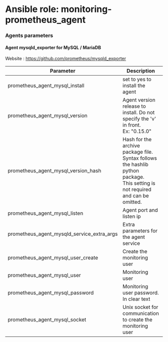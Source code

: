 # Ansible role: monitoring-prometheus_agent

### Agents parameters

#### Agent mysqld_exporter for MySQL / MariaDB

Website : https://github.com/prometheus/mysqld_exporter 

| Parameter | Description | Type | Default value |
| --------- | ----------- | ---- | ------------- |
| prometheus_agent_mysql_install | set to yes to install the agent | boolean | no |
| prometheus_agent_mysql_version | Agent version release to install. Do not specify the 'v' in front.<br />Ex: "0.15.0" | "string" | mandatory |
| prometheus_agent_mysql_version_hash | Hash for the archive package file. Syntax follows the hashlib python package.<br />This setting is not required and can be omitted. | "sha256:xyz..." | "" |
| prometheus_agent_mysql_listen | Agent port and listen ip | "string" | "0.0.0.0:9104" |
| prometheus_agent_mysqld_service_extra_args | Extra parameters for the agent service | "string" | "" |
| prometheus_agent_mysql_user_create | Create the monitoring user | boolean | false |
| prometheus_agent_mysql_user | Monitoring user | "string" | "exporter" |
| prometheus_agent_mysql_password | Monitoring user password.<br />In clear text | "string" | "CHANGE_ME" |
| prometheus_agent_mysql_socket | Unix socket for communication to create the monitoring user | "string" | "/var/run/mysqld/mysqld.sock" for debian<br />"/var/lib/mysql/mysql.sock" for rhel |

